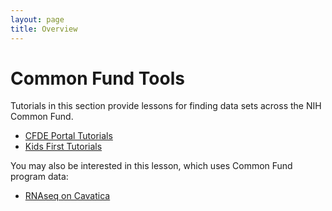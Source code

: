 ```yaml
---
layout: page
title: Overview
---
```

Common Fund Tools
=======================

Tutorials in this section provide lessons for finding data sets across the NIH Common Fund.

- [CFDE Portal Tutorials](CFDE-Portal/index.md)
- [Kids First Tutorials](Kids-First/index.md)


You may also be interested in this lesson, which uses Common Fund program data:

- [RNAseq on Cavatica](../Bioinformatic-Analyses/RNAseq-on-Cavatica/rna_seq_1.md)
